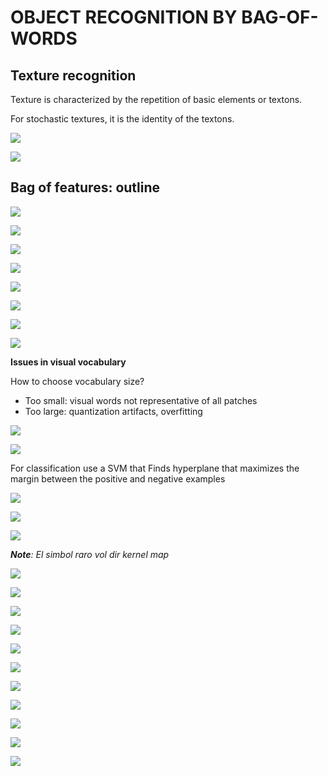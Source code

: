 # OBJECT RECOGNITION BY BAG-OF-WORDS

## Texture recognition

Texture is characterized by the repetition of basic elements or textons.

For stochastic textures, it is the identity of the textons. 

![](img/w7/text_recog.png)

![](img/w7/text_recog2.png)

## Bag of features: outline

![](img/w7/bof_outline.png)

![](img/w7/bof_outline2.png)



![](img/w7/ii.png)

![](img/w7/sift.JPG)

![](img/w7/phow.png)

![](img/w7/feature_extraction.JPG)

![](img/w7/visual_vocabulary.JPG)

![](img/w7/code_vector.JPG)

**Issues in visual vocabulary**

How to choose vocabulary size?

* Too small: visual words not representative of all patches
* Too large: quantization artifacts, overfitting

![](img/w7/spatial_histogram.JPG)

![](img/w7/process.JPG)

For classification use a SVM that Finds hyperplane that maximizes the margin between the positive and negative examples

![](img/w7/linear_svm.JPG)

![](img/w7/no_linear_svm.JPG)

![](img/w7/kernel_map.JPG)

***Note**: El simbol raro vol dir kernel map*

![](img/w7/common_kernels.JPG)

![](img/w7/algorithm.JPG)

![](img/w7/precision_recall.JPG)

![](img/w7/accuracyh.JPG)

![](img/w7/precision_recall2.JPG)

![](img/w7/precision2.JPG)

![](img/w7/measure_f.JPG)

![](img/w7/svms.JPG)

![](img/w7/adv_dis.JPG)

![](img/w7/adv_dis2.JPG)

![](img/w7/adv_dis3.JPG)

